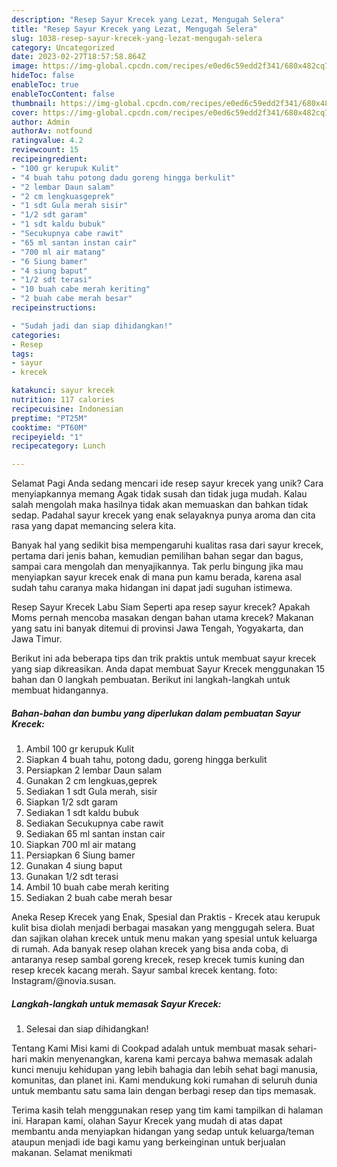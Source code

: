 ```yaml
---
description: "Resep Sayur Krecek yang Lezat, Mengugah Selera"
title: "Resep Sayur Krecek yang Lezat, Mengugah Selera"
slug: 1038-resep-sayur-krecek-yang-lezat-mengugah-selera
category: Uncategorized
date: 2023-02-27T18:57:58.864Z
image: https://img-global.cpcdn.com/recipes/e0ed6c59edd2f341/680x482cq70/sayur-krecek-foto-resep-utama.jpg
hideToc: false
enableToc: true
enableTocContent: false
thumbnail: https://img-global.cpcdn.com/recipes/e0ed6c59edd2f341/680x482cq70/sayur-krecek-foto-resep-utama.jpg
cover: https://img-global.cpcdn.com/recipes/e0ed6c59edd2f341/680x482cq70/sayur-krecek-foto-resep-utama.jpg
author: Admin
authorAv: notfound
ratingvalue: 4.2
reviewcount: 15
recipeingredient:
- "100 gr kerupuk Kulit"
- "4 buah tahu potong dadu goreng hingga berkulit"
- "2 lembar Daun salam"
- "2 cm lengkuasgeprek"
- "1 sdt Gula merah sisir"
- "1/2 sdt garam"
- "1 sdt kaldu bubuk"
- "Secukupnya cabe rawit"
- "65 ml santan instan cair"
- "700 ml air matang"
- "6 Siung bamer"
- "4 siung baput"
- "1/2 sdt terasi"
- "10 buah cabe merah keriting"
- "2 buah cabe merah besar"
recipeinstructions:

- "Sudah jadi dan siap dihidangkan!"
categories:
- Resep
tags:
- sayur
- krecek

katakunci: sayur krecek 
nutrition: 117 calories
recipecuisine: Indonesian
preptime: "PT25M"
cooktime: "PT60M"
recipeyield: "1"
recipecategory: Lunch

---
```



Selamat Pagi Anda sedang mencari ide resep sayur krecek yang unik? Cara menyiapkannya memang Agak tidak susah dan tidak juga mudah. Kalau salah mengolah maka hasilnya tidak akan memuaskan dan bahkan tidak sedap. Padahal sayur krecek yang enak selayaknya punya aroma dan cita rasa yang dapat memancing selera kita.


Banyak hal yang sedikit bisa mempengaruhi kualitas rasa dari sayur krecek, pertama dari jenis bahan, kemudian pemilihan bahan segar dan bagus, sampai cara mengolah dan menyajikannya. Tak perlu bingung jika mau menyiapkan sayur krecek enak di mana pun kamu berada, karena asal sudah tahu caranya maka hidangan ini dapat jadi suguhan istimewa.

Resep Sayur Krecek Labu Siam Seperti apa resep sayur krecek? Apakah Moms pernah mencoba masakan dengan bahan utama krecek? Makanan yang satu ini banyak ditemui di provinsi Jawa Tengah, Yogyakarta, dan Jawa Timur.


Berikut ini ada beberapa tips dan trik praktis untuk membuat sayur krecek yang siap dikreasikan. Anda dapat membuat Sayur Krecek menggunakan 15 bahan dan 0 langkah pembuatan. Berikut ini langkah-langkah untuk membuat hidangannya.

<!--inarticleads1-->

##### Bahan-bahan dan bumbu yang diperlukan dalam pembuatan Sayur Krecek:

1. Ambil 100 gr kerupuk Kulit
1. Siapkan 4 buah tahu, potong dadu, goreng hingga berkulit
1. Persiapkan 2 lembar Daun salam
1. Gunakan 2 cm lengkuas,geprek
1. Sediakan 1 sdt Gula merah, sisir
1. Siapkan 1/2 sdt garam
1. Sediakan 1 sdt kaldu bubuk
1. Sediakan Secukupnya cabe rawit
1. Sediakan 65 ml santan instan cair
1. Siapkan 700 ml air matang
1. Persiapkan 6 Siung bamer
1. Gunakan 4 siung baput
1. Gunakan 1/2 sdt terasi
1. Ambil 10 buah cabe merah keriting
1. Sediakan 2 buah cabe merah besar


Aneka Resep Krecek yang Enak, Spesial dan Praktis - Krecek atau kerupuk kulit bisa diolah menjadi berbagai masakan yang menggugah selera. Buat dan sajikan olahan krecek untuk menu makan yang spesial untuk keluarga di rumah. Ada banyak resep olahan krecek yang bisa anda coba, di antaranya resep sambal goreng krecek, resep krecek tumis kuning dan resep krecek kacang merah. Sayur sambal krecek kentang. foto: Instagram/@novia.susan. 

<!--inarticleads2-->

##### Langkah-langkah untuk memasak Sayur Krecek:


1. Selesai dan siap dihidangkan!

Tentang Kami Misi kami di Cookpad adalah untuk membuat masak sehari-hari makin menyenangkan, karena kami percaya bahwa memasak adalah kunci menuju kehidupan yang lebih bahagia dan lebih sehat bagi manusia, komunitas, dan planet ini. Kami mendukung koki rumahan di seluruh dunia untuk membantu satu sama lain dengan berbagi resep dan tips memasak. 

Terima kasih telah menggunakan resep yang tim kami tampilkan di halaman ini. Harapan kami, olahan Sayur Krecek yang mudah di atas dapat membantu anda menyiapkan hidangan yang sedap untuk keluarga/teman ataupun menjadi ide bagi kamu yang berkeinginan untuk berjualan makanan. Selamat menikmati
